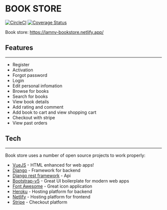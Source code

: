 # BOOK STORE
[![CircleCI](https://circleci.com/gh/nguyenvietlam0640/book_store.svg?style=svg)](https://app.circleci.com/pipelines/github/nguyenvietlam0640/book_store)
[![Coverage Status](https://coveralls.io/repos/github/nguyenvietlam0640/book_store/badge.svg?branch=master)](https://coveralls.io/github/nguyenvietlam0640/book_store?branch=master)

Book store: https://lamnv-bookstore.netlify.app/

## Features
***
- Register
- Activation
- Forgot password
- Login 
- Edit personal infomation
- Browse for books
- Search for books
- View book details
- Add rating and comment
- Add book to cart and view shopping cart
- Checkout with stripe 
- View past orders

## Tech
***
Book store uses a number of open source projects to work properly:

- [VueJS](https://vuejs.org/) - HTML enhanced for web apps!
- [Django](https://www.djangoproject.com/) - Framework for backend
- [Django rest framework](https://www.django-rest-framework.org/) - Api 
- [Bootstrap-v5](https://getbootstrap.com/) - Great UI boilerplate for modern web apps
- [Font Awesome](https://fontawesome.com/) - Great icon application
- [Heroku](https://www.heroku.com/) - Hosting platform for backend 
- [Netlify](https://www.netlify.com/) - Hosting platform for frontend
- [Stripe](https://stripe.com/) - Checkout platform







